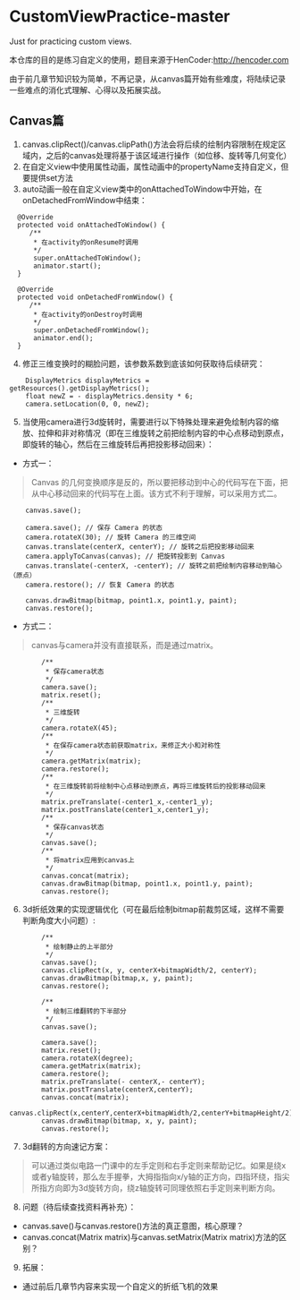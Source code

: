 # CustomViewPractice-master
Just for practicing custom views.

本仓库的目的是练习自定义的使用，题目来源于HenCoder:http://hencoder.com

由于前几章节知识较为简单，不再记录，从canvas篇开始有些难度，将陆续记录一些难点的消化式理解、心得以及拓展实战。

## Canvas篇

1. canvas.clipRect()/canvas.clipPath()方法会将后续的绘制内容限制在规定区域内，之后的canvas处理将基于该区域进行操作（如位移、旋转等几何变化）
2. 在自定义view中使用属性动画，属性动画中的propertyName支持自定义，但要提供set方法
3. auto动画一般在自定义view类中的onAttachedToWindow中开始，在onDetachedFromWindow中结束：
```
  @Override
  protected void onAttachedToWindow() {
  	 /**
      * 在activity的onResume时调用
      */
      super.onAttachedToWindow();
      animator.start();
  }

  @Override
  protected void onDetachedFromWindow() {
  	 /**
      * 在activity的onDestroy时调用
      */
      super.onDetachedFromWindow();
      animator.end();
  }
```
4. 修正三维变换时的糊脸问题，该参数系数到底该如何获取待后续研究：
```
    DisplayMetrics displayMetrics = getResources().getDisplayMetrics();
    float newZ = - displayMetrics.density * 6;
    camera.setLocation(0, 0, newZ);
```
5. 当使用camera进行3d旋转时，需要进行以下特殊处理来避免绘制内容的缩放、拉伸和非对称情况（即在三维旋转之前把绘制内容的中心点移动到原点，即旋转的轴心，然后在三维旋转后再把投影移动回来）：
- 方式一：
>Canvas 的几何变换顺序是反的，所以要把移动到中心的代码写在下面，把从中心移动回来的代码写在上面。该方式不利于理解，可以采用方式二。
```
    canvas.save();

    camera.save(); // 保存 Camera 的状态  
    camera.rotateX(30); // 旋转 Camera 的三维空间  
    canvas.translate(centerX, centerY); // 旋转之后把投影移动回来  
    camera.applyToCanvas(canvas); // 把旋转投影到 Canvas  
    canvas.translate(-centerX, -centerY); // 旋转之前把绘制内容移动到轴心（原点）  
    camera.restore(); // 恢复 Camera 的状态

    canvas.drawBitmap(bitmap, point1.x, point1.y, paint);
    canvas.restore();

```
- 方式二：
>canvas与camera并没有直接联系，而是通过matrix。
```
        /**
         * 保存camera状态
         */
        camera.save();
        matrix.reset();
        /**
         * 三维旋转
         */
        camera.rotateX(45);
        /**
         * 在保存camera状态前获取matrix，来修正大小和对称性
         */
        camera.getMatrix(matrix);
        camera.restore();
        /**
         * 在三维旋转前将绘制中心点移动到原点，再将三维旋转后的投影移动回来
         */
        matrix.preTranslate(-center1_x,-center1_y);
        matrix.postTranslate(center1_x,center1_y);
        /**
         * 保存canvas状态
         */
        canvas.save();
        /**
         * 将matrix应用到canvas上
         */
        canvas.concat(matrix);
        canvas.drawBitmap(bitmap, point1.x, point1.y, paint);
        canvas.restore();
```

6. 3d折纸效果的实现逻辑优化（可在最后绘制bitmap前裁剪区域，这样不需要判断角度大小问题）:
```
        /**
         * 绘制静止的上半部分
         */
        canvas.save();
        canvas.clipRect(x, y, centerX+bitmapWidth/2, centerY);
        canvas.drawBitmap(bitmap,x, y, paint);
        canvas.restore();

        /**
         * 绘制三维翻转的下半部分
         */
        canvas.save();

        camera.save();
        matrix.reset();
        camera.rotateX(degree);
        camera.getMatrix(matrix);
        camera.restore();
        matrix.preTranslate(- centerX,- centerY);
        matrix.postTranslate(centerX,centerY);
        canvas.concat(matrix);
        canvas.clipRect(x,centerY,centerX+bitmapWidth/2,centerY+bitmapHeight/2);
        canvas.drawBitmap(bitmap, x, y, paint);
        canvas.restore();
```
7. 3d翻转的方向速记方案：
>可以通过类似电路一门课中的左手定则和右手定则来帮助记忆。如果是绕x或者y轴旋转，那么左手握拳，大拇指指向x/y轴的正方向，四指环绕，指尖所指方向即为3d旋转方向，绕z轴旋转可同理依照右手定则来判断方向。
8. 问题（待后续查找资料再补充）：
- canvas.save()与canvas.restore()方法的真正意图，核心原理？
- canvas.concat(Matrix matrix)与canvas.setMatrix(Matrix matrix)方法的区别？
9. 拓展：
- 通过前后几章节内容来实现一个自定义的折纸飞机的效果








